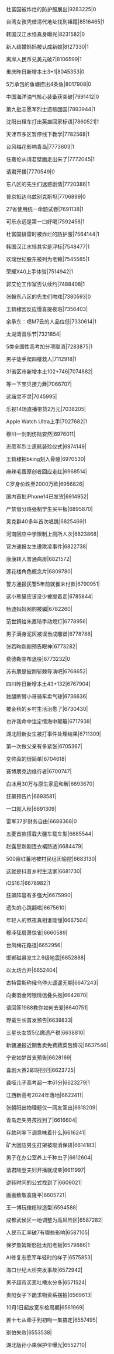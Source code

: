 杜富国被炸烂的防护服展出|9283225|0

台湾女孩凭借清代地址找到祖籍|8516465|1

韩国汉江水怪真身曝光|8231582|0

新人结婚妈妈被认成新娘|8127330|1

离岸人民币兑美元破7|8106599|1

重庆昨日新增本土3+1|8045353|0

5万承包的鱼塘捞出4条鱼|8017908|0

中国海洋油气核心装备获突破|7991412|0

第九批志愿军烈士遗骸回国|7893944|1

沈阳出租车打出英雄回家标语|7860521|1

天津市多区暂停线下教学|7782568|1

台风梅花影响青岛|7773603|1

任嘉伦从请君壁画走出来了|7772045|1

请君开播|7770549|0

东八区的先生们迷惑剧情|7720386|1

普京抵达乌兹别克斯坦|7706899|0

27省使用统一命题试卷|7691138|1

可乐永远是第一口好喝|7592458|1

杜富国排雷时被炸烂的防护服|7564144|1

韩国汉江水怪其实是浮标|7548477|1

欢瑞世纪股东被列为老赖|7545585|1

荣耀X40上手体验|7514942|1

郭艾伦工作室否认续约|7488408|1

张翰东八区的先生们吻戏|7380593|0

王鹤棣因反应慢喜提夜班|7356403|

余承东：喷M7丑的人品位低|7330614|1

太湖湾音乐节|7321854|

5类全国性高考加分项取消|7283875|1

男子徒手爬四楼救人|7112918|1

31省区市新增本土102+746|7074882|

等一下宝贝接力舞|7066707|

这庙灵不灵|7045995|

乐视14场直播带货2万元|7038205|

Apple Watch Ultra上手|7027682|1

穆川一剑刺伤陆安然|6976011|

志愿军烈士遗骸装殓仪式|6974149|

王鹤棣把bking刻入骨髓|6970530|

麻辣毛蛋原创者回应走红|6968514|

C罗身价跌至2000万欧|6956826|

国内首批iPhone14已发货|6914952|

严禁借分班强制学生买平板|6895870|

吴克群40多年首次唱跳|6825469|1

河南回应中学限制上厕所人次|6823868|

官方通报女生遭欺凌事件|6822738|

康康转入普通病房|6821572|

莲花楼角色概念片|6809780|

警方通报民警5年前就餐未付款|6790951|

这小熊猫应该没少被提着走|6785844|

杨迪妈妈网购被骗|6782260|

范世錡给朱嘉琦手动熄灯|6778956|

男子满身泥灰被误当成雕塑|6778788|

张若昀新剧预告眼神|6773282|

费德勒宣布退役|6773232|0

苏有朋是披荆斩棘导演吧|6768652|

四川昨日新增本土43+132|6767904|

独腿断臂小哥骑车卖气球|6736636|

被金秋的乡村生活治愈了|6730430|

也许我命中注定情海中颠簸|6717938|

湖北阳新女生被打事件处理结果|6711309|

第一次做父亲有多紧张|6705367|

变帅真的很简单|6704618|

赛博朋克边缘行者|6700747|

白冰用30万与原生家庭和解|6693670|

狂飙预告片|6693581|

一口就入秋|6691309|

雷军37岁财务自由|6688368|0

五菱首款搭载大疆车载车型|6685544|

赵露思新剧连衣裙路透|6684479|

500亩红薯地被村民组团偷挖|6683130|

这就是抖音乡村生活家|6681730|

iOS16.1|6678982|1

狂飙阵容有多强大|6675990|

遗失的心跳翻唱|6675610|

年轻人的熬夜真相谁能懂|6667504|

穆泽狂扇萧惊雀|6660589|

台风梅花路径|6652956|

邯郸磁县发生2.9级地震|6652888|

以太坊合并|6652404|

古特雷斯称俄乌停火遥遥无期|6647243|

向秦羽金阿银情侣叠头抱|6642870|

请回答1988教你如何去爱|6640751|

野蛮生长首发预告|6639833|

三星长女贷5亿缴遗产税|6638810|

新疆通报近期售卖免费蔬菜包情况|6637546|

宁安如梦首支预告|6628169|

喜剧大赛2即将回归|6623725|

聋哑儿子高考超一本61分|6623279|1

江西新高考2024年落地|6622411|

张朝阳出物理题仅一网友答出|6618209|

青岛走失男孩找到了|6616604|

存款利率下调意味着什么|6616241|

矿大回应男生打架被取消保研|6614183|

男子在办公室养上千种虫子|6612604|

请君陆登夫妇开播就成亲|6611997|

逆转时间的公式找到了|6609021|

画画致敬袁隆平|6605721|

王一博玩橄榄球造型|6594588|

成都武侯区一地调整为高风险区|6587282|

人民币汇率破7有哪些影响|6587105|

保罗詹姆斯怒批太阳老板|6579886|1

AI修复志愿军年轻时的样子|6575853|

海口世纪大桥突发事故|6572942|

男子超市买葱吐槽水分多|6571524|

贵阳女子下跪求物资系摆拍|6569613|

10月1日起放宽车检周期|6561969|

姜十七从牵手到初吻一集搞定|6557495|

别怕失败|6553538|

湖北版孙小果保护伞曝光|6552710|

